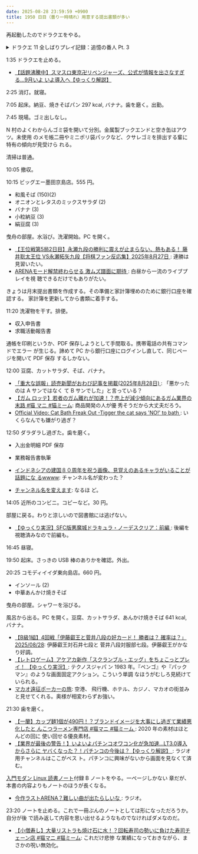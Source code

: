 ```yaml
---
date: 2025-08-28 23:59:59 +0900
title: 1950 日目（曇り一時晴れ）用意する提出書類が多い
---
```


再起動したのでドラクエをやる。

<details><summary>ドラクエ 11 全しばりプレイ記録：追憶の番人 Pt. 3</summary>
<p>追憶の神殿三層。数回ほど平手で試して話にならないことを確認。前回のマダンテ連発作戦で行く。
クロスマダンテは発動条件が戦闘中に整わないと見て、エルフののみぐすりをベロニカ以外がベロニカに使う方式で進める。
聖竜の守り発動中にマダンテを三発入れたら以降は普通に叩く。トゲ攻撃が苛烈なモンスデミーラのほうから先に倒す。</p>

<p>これで倒した。しかし完全に忘れていた。この階層が連戦だったことを。さすがに気力が萎える。
普通に戦ってみる。相手が超ちからための次ターンに 800 超えのダメージをかましてきてわずかな戦意も喪失。
いったん他のことをこなそう。これは詰みだろう。</p>
</details>

1:35 ドラクエを止める。

* [【話題沸騰中】スマスロ東京卍リベンジャーズ、公式が情報を出さなすぎる…9月いよ
  いよ導入へ【ゆっくり解説】](https://www.youtube.com/watch?v=wR9lBtx3-CA)

2:25 消灯。就寝。

7:05 起床。納豆、焼きそばパン 297 kcal, バナナ。歯を磨く。出勤。

7:45 現場。ゴミ出しなし。

N 村のよくわからんゴミ袋を開いて分別。金属製ブックエンドと空き缶はアウツ。未使用
のメモ帳二冊やミニポリ袋パックなど、クサレゴミを排出する輩に特有の傾向が見受けら
れる。

清掃は普通。

10:05 撤収。

10:15 ビッグエー墨田京島店。555 円。

* 和風そば (150)(2)
* オニオンとレタスのミックスサラダ (2)
* バナナ (3)
* 小粒納豆 (3)
* 絹豆腐 (3)

曳舟の部屋。水浴び。洗濯開始。PC を開く。

* [【王位戦第5局2日目】永瀬九段の勝利に震えが止まらない、熱もある！ 藤井聡太王位
  VS永瀬拓矢九段【将棋ファン反応集】2025年8月27日
  ](https://www.youtube.com/watch?v=DrIwo8a4Vyw): 連勝は見習いたい。
* [ARENAモード解禁終わらせる 激ムズ譜面に期待
  ](https://www.youtube.com/watch?v=qzE32chA6V8): 白昼から一流のライブプレイを視
  聴できるだけでもありがたい。

きょうは月末提出書類を作成する。その準備と家計簿埋めのために銀行口座を確認する。
家計簿を更新してから書類に着手する。

11:20 洗濯物を干す。排便。

* 収入申告書
* 求職活動報告書

通帳を印刷というか、PDF 保存しようとして手間取る。携帯電話の共有コマンドでエラー
が生じる。諦めて PC から銀行口座にログインし直して、同じページを開いて PDF 保存
するしかない。

12:00 豆腐、カットサラダ、そば、バナナ。

* [「重大な誤報」読売新聞がおわび記事を掲載(2025年8月28日)
  ](https://www.youtube.com/watch?v=sSNbOhsXeV0): 「悪かったのは A サンではなく
  て B サンでした」と言っている？
* [【ガム ロッテ】若者のガム離れが加速！？売上が減少傾向にあるガム業界の末路 #猫
  マニ #猫ミーム](https://www.youtube.com/watch?v=D7reMnYbZ4I): 商品開発の人が優
  秀そうだから大丈夫だろう。
* [Official Video: Cat Bath Freak Out -Tigger the cat says 'NO!' to bath
  ](https://www.youtube.com/watch?v=PM5BCjNswd0): いくらなんでも嫌がり過ぎ？

12:50 ダラダラし過ぎた。歯を磨く。

* 入出金明細 PDF 保存
* 業務報告書執筆

* [インドネシアの建国８０周年を祝う画像、見覚えのあるキャラがいることが話題にな
  るwwww](https://www.youtube.com/watch?v=4SgbC5h3ULw): チャンネル名が変わった？
* [チャンネル名を変えます](https://www.youtube.com/watch?v=WIq1mC4-AJE): なるほ
  ど。

14:05 近所のコンビニ。コピーなど。30 円。

部屋に戻る。わりと涼しいので図書館には逃げない。

* [【ゆっくり実況】SFC版悪魔城ドラキュラ・ノーデスクリア：前編
  ](https://www.youtube.com/watch?v=Rhuqf6Hwn6o): 後編を視聴済みなので前編も。

16:45 昼寝。

19:50 起床。さっきの USB 棒のありかを確認。外出。

20:25 コモディイイダ東向島店。660 円。

* インソール (2)
* 中華あんかけ焼きそば

曳舟の部屋。シャワーを浴びる。

風呂から出る。PC を開く。豆腐、カットサラダ、あんかけ焼きそば 641 kcal, バナナ。

* [【B級1組】4回戦「伊藤叡王と菅井八段の好カード！ 勝者は？ 確率は？」
  2025/08/28](https://www.youtube.com/watch?v=XQirYv_zrMI): 伊藤叡王対石井七段と
  菅井八段対服部七段。伊藤叡王がかなり好調。
* [【レトロゲーム】アケアカ新作「スクランブル・エッグ」をちょこっとプレイ！
  【ゆっくり実況】](https://www.youtube.com/watch?v=SxyAe5JY6aQ): テクノスジャパ
  ン 1983 年。『ペンゴ』や『パックマン』のような画面固定アクション。こういう単調
  なほうがむしろ見続けていられる。
* [マカオ遠征ポーカーの旅](https://www.youtube.com/watch?v=xmw3U_m8phE): 空港、
  飛行機、ホテル、カジノ、マカオの街並みと見せてくれる。奥様が相変わらずお強い。

21:30 歯を磨く。

* [【一蘭】カップ麺1個が490円！？ブランドイメージを大事にし過ぎて業績悪化したと
  んこつラーメン専門店 #猫マニ #猫ミーム
  ](https://www.youtube.com/watch?v=Zyq3pn4JACU): 2020 年の素材はほとんどの回に
  使い回せる優良素材。
* [【業界が最後の警告！】いよいよパチンコオワコン化が急加速…LT3.0導入からさらに
  ヤバくなった？！パチンコの今後は？【ゆっくり解説】
  ](https://www.youtube.com/watch?v=tZKbFXobKfo): ラジオ用チャンネルはここがベス
  ト。パチンコに興味がないから画面を見なくて済む。

[入門モダン Linux 読書ノート][modern-linux]付録 B ノートをやる。一ページしかない
章だが、本書の内容よりもノートのほうが長くなる。

* [今作ラストARENA？難しい曲が出たらしいな
  ](https://www.youtube.com/watch?v=2S0xr-F9Dnw): ラジオ。

23:20 ノートを止める。これで一冊ぶんのノートとしては形になっただろうか。自分が後
で読み返して内容を思い出せるようなものでなければダメなのだ。

* [【小僧寿し】大量リストラも焼け石に水！？回転寿司の勢いに負けた寿司チェーン店
  #猫マニ #猫ミーム](https://www.youtube.com/watch?v=0FS_cgNQFUg): これだけ悲惨
  な業績になっておきながら、まさかの呪い無効化。

[modern-linux]: <https://gist.github.com/showa-yojyo/caf7c68a253184fd07ac5e78cf9270f8>
